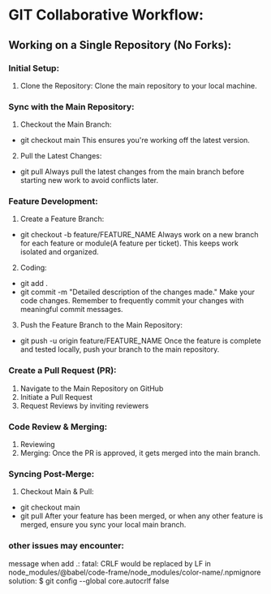 # GIT Collaborative Workflow:
## Working on a Single Repository (No Forks):

### Initial Setup:
1. Clone the Repository:
Clone the main repository to your local machine.

### Sync with the Main Repository:
1. Checkout the Main Branch:
- git checkout main
This ensures you're working off the latest version.

2. Pull the Latest Changes:
- git pull
Always pull the latest changes from the main branch before starting new work to avoid conflicts later.

### Feature Development:
1. Create a Feature Branch:
- git checkout -b feature/FEATURE_NAME
Always work on a new branch for each feature or module(A feature per ticket). This keeps work isolated and organized.

2. Coding:
- git add .
- git commit -m "Detailed description of the changes made."
Make your code changes. Remember to frequently commit your changes with meaningful commit messages.

3. Push the Feature Branch to the Main Repository:
- git push -u origin feature/FEATURE_NAME
Once the feature is complete and tested locally, push your branch to the main repository.

### Create a Pull Request (PR):
1. Navigate to the Main Repository on GitHub
2. Initiate a Pull Request
3. Request Reviews by inviting reviewers

### Code Review & Merging:
1. Reviewing
2. Merging:
Once the PR is approved, it gets merged into the main branch.

### Syncing Post-Merge:
1. Checkout Main & Pull:
- git checkout main
- git pull
After your feature has been merged, or when any other feature is merged, ensure you sync your local main branch.

### other issues may encounter:
message when add .: fatal:  CRLF would be replaced by LF in node_modules/@babel/code-frame/node_modules/color-name/.npmignore
solution: $ git config --global core.autocrlf false


